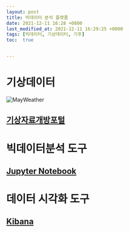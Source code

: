 ```yaml
---
layout: post
title: 빅데이터 분석 플랫폼
date: 2021-12-11 16:28 +0800
last_modified_at: 2021-12-11 16:29:25 +0800
tags: [빅데이터, 기상데이터, 기후]
toc:  true


---
```


# 기상데이터
![MayWeather](https://user-images.githubusercontent.com/73768243/145668202-3c67849a-a103-4a28-b1e0-a244c0e5c3aa.png)
## [기상자료개방포털](https://data.kma.go.kr/cmmn/main.do)

# 빅데이터분석 도구
## [Jupyter Notebook](https://colab.research.google.com/drive/1e_ZvWWDpjz5cjcTq4m6FUzPeXfEHCEoC?hl=ko)

# 데이터 시각화 도구
## [Kibana](https://www.elastic.co/kr/kibana/) 
